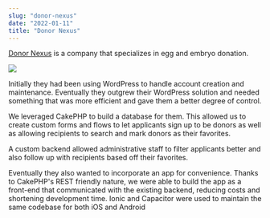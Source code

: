```yaml
---
slug: "donor-nexus"
date: "2022-01-11"
title: "Donor Nexus"
---
```


[Donor Nexus](https://donornexus.com/) is a company that specializes in egg and embryo donation.

<img src="https://dayat.net/images/dnr-ss.png" className="mx-4">

Initially they had been using WordPress to handle account creation and maintenance.  Eventually they outgrew their WordPress solution and needed something that was more efficient and gave them a better degree of control.

We leveraged CakePHP to build a database for them.  This allowed us to create custom forms and flows to let applicants sign up to be donors as well as allowing recipients to search and mark donors as their favorites.

A custom backend allowed administrative staff to filter applicants better and also follow up with recipients based off their favorites.

Eventually they also wanted to incorporate an app for convenience.  Thanks to CakePHP's REST friendly nature, we were able to build the app as a front-end that communicated with the existing backend, reducing costs and shortening development time. Ionic and Capacitor were used to maintain the same codebase for both iOS and Android